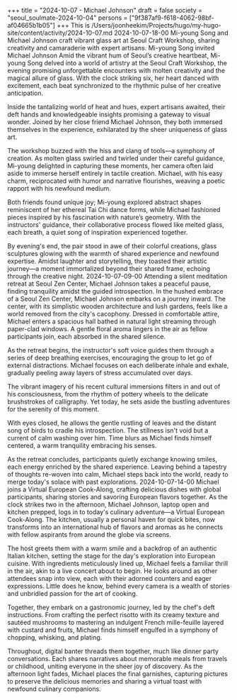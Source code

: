 +++
title = "2024-10-07 - Michael Johnson"
draft = false
society = "seoul_soulmate-2024-10-04"
persons = ["9f387af9-f618-4062-98bf-af04665b1b05"]
+++
This is /Users/joonheekim/Projects/hugo/my-hugo-site/content/activity/2024-10-07.md
2024-10-07-18-00
Mi-young Song and Michael Johnson craft vibrant glass art at Seoul Craft Workshop, sharing creativity and camaraderie with expert artisans.
Mi-young Song invited Michael Johnson
Amid the vibrant hum of Seoul’s creative heartbeat, Mi-young Song delved into a world of artistry at the Seoul Craft Workshop, the evening promising unforgettable encounters with molten creativity and the magical allure of glass. With the clock striking six, her heart danced with excitement, each beat synchronized to the rhythmic pulse of her creative anticipation.

Inside the tantalizing world of heat and hues, expert artisans awaited, their deft hands and knowledgeable insights promising a gateway to visual wonder. Joined by her close friend Michael Johnson, they both immersed themselves in the experience, exhilarated by the sheer uniqueness of glass art.

The workshop buzzed with the hiss and clang of tools—a symphony of creation. As molten glass swirled and twirled under their careful guidance, Mi-young delighted in capturing these moments, her camera often laid aside to immerse herself entirely in tactile creation. Michael, with his easy charm, reciprocated with humor and narrative flourishes, weaving a poetic rapport with his newfound medium.

Both friends found unique joy; Mi-young explored abstract shapes reminiscent of her ethereal Tai Chi dance forms, while Michael fashioned pieces inspired by his fascination with nature’s geometry. With the instructors' guidance, their collaborative process flowed like melted glass, each breath, a quiet song of inspiration experienced together.

By evening's end, the pair stood in awe of their colorful creations, glass sculptures glowing with the warmth of shared experience and newfound expertise. Amidst laughter and storytelling, they toasted their artistic journey—a moment immortalized beyond their shared frame, echoing through the creative night.
2024-10-07-09-00
Attending a silent meditation retreat at Seoul Zen Center, Michael Johnson takes a peaceful pause, finding tranquility amidst the guided introspection.
In the hushed embrace of a Seoul Zen Center, Michael Johnson embarks on a journey inward. The center, with its simplistic wooden architecture and lush gardens, feels like a world removed from the city's cacophony. Dressed in comfortable attire, Michael enters a spacious hall bathed in natural light streaming through paper-clad windows. A gentle floral aroma lingers in the air as fellow participants join, each absorbed in the shared silence.

As the retreat begins, the instructor's soft voice guides them through a series of deep breathing exercises, encouraging the group to let go of external distractions. Michael focuses on each deliberate inhale and exhale, gradually peeling away layers of stress accumulated over days.

The vibrant imagery of his recent cultural immersions filters in and out of his consciousness, from the rhythm of pottery wheels to the delicate brushstrokes of calligraphy. Yet today, he sets aside the bustling adventures for the serenity of this moment.

With eyes closed, he allows the gentle rustling of leaves and the distant song of birds to cradle his introspection. The stillness isn't void but a current of calm washing over him. Time blurs as Michael finds himself centered, a warm tranquility embracing his senses.

As the retreat concludes, participants quietly exchange knowing smiles, each energy enriched by the shared experience. Leaving behind a tapestry of thoughts re-woven into calm, Michael steps back into the world, ready to merge today's solace with past explorations.
2024-10-07-14-00
Michael joins a Virtual European Cook-Along, crafting delicious dishes with global participants, sharing stories and savoring European flavors together.
As the clock strikes two in the afternoon, Michael Johnson, laptop open and kitchen prepped, logs in to today's culinary adventure—a Virtual European Cook-Along. The kitchen, usually a personal haven for quick bites, now transforms into an international hub of flavors and aromas as he connects with fellow aspirants from around the globe via screens. 

The host greets them with a warm smile and a backdrop of an authentic Italian kitchen, setting the stage for the day's exploration into European cuisine. With ingredients meticulously lined up, Michael feels a familiar thrill in the air, akin to a live concert about to begin. He looks around as other attendees snap into view, each with their adorned counters and eager expressions. Little does he know, behind every camera is a wealth of stories and unbridled passion for the art of cooking.

Together, they embark on a gastronomic journey, led by the chef's deft instructions. From crafting the perfect risotto with its creamy texture and sautéed mushrooms to mastering an indulgent French mille-feuille layered with custard and fruits, Michael finds himself engulfed in a symphony of chopping, whisking, and plating. 

Throughout, digital banter threads them together, much like dinner party conversations. Each shares narratives about memorable meals from travels or childhood, uniting everyone in the sheer joy of discovery. As the afternoon light fades, Michael places the final garnishes, capturing pictures to preserve the delicious memories and sharing a virtual toast with newfound culinary companions.
